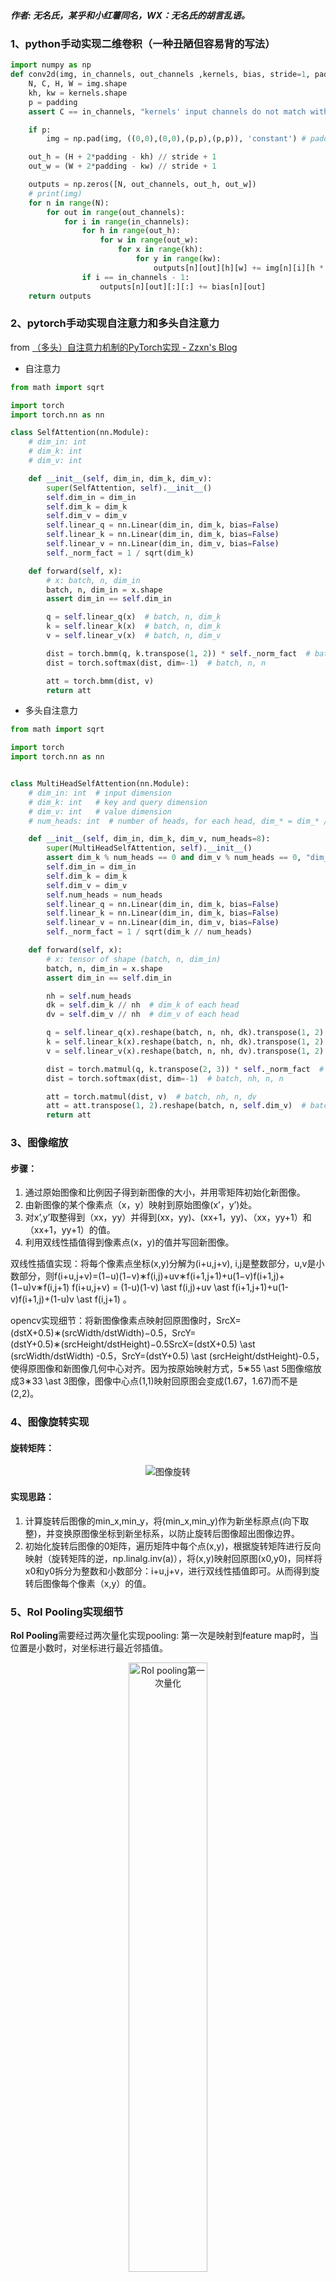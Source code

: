 ##### 作者: 无名氏，某乎和小红薯同名，WX：无名氏的胡言乱语。
### 1、python手动实现二维卷积（一种丑陋但容易背的写法）
```python
import numpy as np 
def conv2d(img, in_channels, out_channels ,kernels, bias, stride=1, padding=0):
    N, C, H, W = img.shape 
    kh, kw = kernels.shape
    p = padding
    assert C == in_channels, "kernels' input channels do not match with img"

    if p:
        img = np.pad(img, ((0,0),(0,0),(p,p),(p,p)), 'constant') # padding along with all axis

    out_h = (H + 2*padding - kh) // stride + 1
    out_w = (W + 2*padding - kw) // stride + 1

    outputs = np.zeros([N, out_channels, out_h, out_w])
    # print(img)
    for n in range(N):
        for out in range(out_channels):
            for i in range(in_channels):
                for h in range(out_h):
                    for w in range(out_w):
                        for x in range(kh):
                            for y in range(kw):
                                outputs[n][out][h][w] += img[n][i][h * stride + x][w * stride + y] * kernels[x][y]
                if i == in_channels - 1:
                    outputs[n][out][:][:] += bias[n][out]
    return outputs
```
### 2、pytorch手动实现自注意力和多头自注意力
from [（多头）自注意力机制的PyTorch实现 - Zzxn's Blog](https://zzxn.github.io/2020/11/03/multihead-attention-in-pytorch.html)
- 自注意力
``` python
from math import sqrt

import torch
import torch.nn as nn

class SelfAttention(nn.Module):
    # dim_in: int
    # dim_k: int
    # dim_v: int

    def __init__(self, dim_in, dim_k, dim_v):
        super(SelfAttention, self).__init__()
        self.dim_in = dim_in
        self.dim_k = dim_k
        self.dim_v = dim_v
        self.linear_q = nn.Linear(dim_in, dim_k, bias=False)
        self.linear_k = nn.Linear(dim_in, dim_k, bias=False)
        self.linear_v = nn.Linear(dim_in, dim_v, bias=False)
        self._norm_fact = 1 / sqrt(dim_k)

    def forward(self, x):
        # x: batch, n, dim_in
        batch, n, dim_in = x.shape
        assert dim_in == self.dim_in

        q = self.linear_q(x)  # batch, n, dim_k
        k = self.linear_k(x)  # batch, n, dim_k
        v = self.linear_v(x)  # batch, n, dim_v

        dist = torch.bmm(q, k.transpose(1, 2)) * self._norm_fact  # batch, n, n
        dist = torch.softmax(dist, dim=-1)  # batch, n, n

        att = torch.bmm(dist, v)
        return att
```

- 多头自注意力
```python
from math import sqrt

import torch
import torch.nn as nn


class MultiHeadSelfAttention(nn.Module):
    # dim_in: int  # input dimension
    # dim_k: int   # key and query dimension
    # dim_v: int   # value dimension
    # num_heads: int  # number of heads, for each head, dim_* = dim_* // num_heads

    def __init__(self, dim_in, dim_k, dim_v, num_heads=8):
        super(MultiHeadSelfAttention, self).__init__()
        assert dim_k % num_heads == 0 and dim_v % num_heads == 0, "dim_k and dim_v must be multiple of num_heads"
        self.dim_in = dim_in
        self.dim_k = dim_k
        self.dim_v = dim_v
        self.num_heads = num_heads
        self.linear_q = nn.Linear(dim_in, dim_k, bias=False)
        self.linear_k = nn.Linear(dim_in, dim_k, bias=False)
        self.linear_v = nn.Linear(dim_in, dim_v, bias=False)
        self._norm_fact = 1 / sqrt(dim_k // num_heads)

    def forward(self, x):
        # x: tensor of shape (batch, n, dim_in)
        batch, n, dim_in = x.shape
        assert dim_in == self.dim_in

        nh = self.num_heads
        dk = self.dim_k // nh  # dim_k of each head
        dv = self.dim_v // nh  # dim_v of each head

        q = self.linear_q(x).reshape(batch, n, nh, dk).transpose(1, 2)  # (batch, nh, n, dk)
        k = self.linear_k(x).reshape(batch, n, nh, dk).transpose(1, 2)  # (batch, nh, n, dk)
        v = self.linear_v(x).reshape(batch, n, nh, dv).transpose(1, 2)  # (batch, nh, n, dv)

        dist = torch.matmul(q, k.transpose(2, 3)) * self._norm_fact  # batch, nh, n, n
        dist = torch.softmax(dist, dim=-1)  # batch, nh, n, n

        att = torch.matmul(dist, v)  # batch, nh, n, dv
        att = att.transpose(1, 2).reshape(batch, n, self.dim_v)  # batch, n, dim_v
        return att

```
### 3、图像缩放
#### 步骤：
1. 通过原始图像和比例因子得到新图像的大小，并用零矩阵初始化新图像。
2. 由新图像的某个像素点（x，y）映射到原始图像(x’，y’)处。
3. 对x’,y’取整得到（xx，yy）并得到(xx，yy)、(xx+1，yy)、（xx，yy+1）和（xx+1，yy+1）的值。
4. 利用双线性插值得到像素点(x，y)的值并写回新图像。

双线性插值实现：将每个像素点坐标(x,y)分解为(i+u,j+v), i,j是整数部分，u,v是小数部分，则f(i+u,j+v)=(1−u)(1−v)∗f(i,j)+uv∗f(i+1,j+1)+u(1−v)f(i+1,j)+(1−u)v∗f(i,j+1) f(i+u,j+v) = (1-u)(1-v) \ast f(i,j)+uv \ast f(i+1,j+1)+u(1-v)f(i+1,j)+(1-u)v \ast f(i,j+1) 。

opencv实现细节：将新图像像素点映射回原图像时，SrcX=(dstX+0.5)∗(srcWidth/dstWidth)−0.5，SrcY=(dstY+0.5)∗(srcHeight/dstHeight)−0.5SrcX=(dstX+0.5) \ast (srcWidth/dstWidth) -0.5，SrcY=(dstY+0.5) \ast (srcHeight/dstHeight)-0.5，使得原图像和新图像几何中心对齐。因为按原始映射方式，5∗55 \ast 5图像缩放成3∗33 \ast 3图像，图像中心点(1,1)映射回原图会变成(1.67，1.67)而不是(2,2)。
### 4、图像旋转实现
#### 旋转矩阵：

<center>
<img src="https://picx.zhimg.com/80/v2-71c5652ba1f236a963c717891b0dc538_720w.png?source=d16d100b" alt="图像旋转" title="图像旋转"/>
</center>

#### 实现思路：
1. 计算旋转后图像的min_x,min_y，将(min_x,min_y)作为新坐标原点(向下取整)，并变换原图像坐标到新坐标系，以防止旋转后图像超出图像边界。
2. 初始化旋转后图像的0矩阵，遍历矩阵中每个点(x,y)，根据旋转矩阵进行反向映射（旋转矩阵的逆，np.linalg.inv(a)），将(x,y)映射回原图(x0,y0)，同样将x0和y0拆分为整数和小数部分：i+u,j+v，进行双线性插值即可。从而得到旋转后图像每个像素（x,y）的值。

### 5、RoI Pooling实现细节
**RoI Pooling**需要经过两次量化实现pooling:
第一次是映射到feature map时，当位置是小数时，对坐标进行最近邻插值。

<center>
<img src="https://picx.zhimg.com/80/v2-b20991eed122c1d2069e72c6c46be207_720w.png?source=d16d100b" alt="RoI pooling第一次量化" title="RoI pooling第一次量化" width="50%" height="50%" align=center/>
</center>

第二次是在pooling时，当RoI size不能被RoI Pooling ouputsize整除时，直接舍去小数位。如4/3=1.33，直接变为1，则RoI pooling变成对每个1*2的格子做pooling，pooling方式可选max或者average。

<center>
<img src="https://picx.zhimg.com/80/v2-c158c576f109eae7d0fd51c112ca625a_720w.png?source=d16d100b" alt="RoI pooling第二次量化" title="RoI pooling第二次量化" width="80%" height="80%" align=center/>
</center>

### 6、RoIAlign实现细节
**RoIAlign**采用双线性插值避免量化带来的特征损失：
将RoI平分成outputsize*outputsize个方格，对每个方格取四个采样点，采样点的值通过双线性插值获得，最后通过对四个采样点进行max或average pooling得到最终的RoI feature。

<center>
<img src="https://pic1.zhimg.com/80/v2-b2760ff923b28435adf03c7ba8ba7bf1_720w.png?source=d16d100b" alt="RoI Align" title="RoI Align" width="80%" height="80%" align=center/>
</center>

### 7、2D/3D IoU实现
```python
#核心思路：
union_h = min(top_y) - max(bottom_y)
union_w = min(right_x) - max(left_x)
def 2d_iou(box1, box2):
    '''
    两个框（二维）的 iou 计算

    注意：左下和右上角点

    box:[x1, y1, x2, y2]
    '''
    # 计算重叠区域的长宽
    in_h = min(box1[3], box2[3]) - max(box1[1], box2[1])
    in_w = min(box1[2], box2[2]) - max(box1[0], box2[0])
    inter = 0 if in_h<0 or in_w<0 else in_h*in_w
    union = (box1[2] - box1[0]) * (box1[3] - box1[1]) + \
    (box2[2] - box2[0]) * (box2[3] - box2[1]) - inter
    iou = inter / union
    return iou

# 思路类似，找到原点方向的角点以及斜对角处的角点
def 3d_iou(box1, box2):
    '''
   box:[x1,y1,z1,x2,y2,z2]
   '''
    area1 = (box1[3]-box1[0])*(box1[4]-box1[1])*(box1[5]-box1[2])
    area2 = (box2[3]-box2[0])*(box2[4]-box2[1])*(box2[5]-box2[2])
    area_sum = area1 + area2
    
    #计算重叠长方体区域的两个角点[x1,y1,z1,x2,y2,z2]
    x1 = max(box1[0], box2[0])
    y1 = max(box1[1], box2[1])
    z1 = max(box1[2], box2[2])
    x2 = min(box1[3], box2[3])
    y2 = min(box1[4], box2[4])
    z2 = min(box1[5], box2[5])
    if x1 >= x2 or y1 >= y2 or z1 >= z2:
        return 0
    else:
        inter_area = (x2-x1)*(y2-y1)*(z2-z1)
    
    return inter_area/(area_sum-inter_area)
```
### 8、手撕NMS
```python
import numpy as np
# from https://github.com/luanshiyinyang/NMS，个人觉得很简洁的一种写法
def nms(bboxes, scores, iou_thresh):
    """
    :param bboxes: 检测框列表
    :param scores: 置信度列表
    :param iou_thresh: IOU阈值
    :return:
    """

    x1 = bboxes[:, 0]
    y1 = bboxes[:, 1]
    x2 = bboxes[:, 2]
    y2 = bboxes[:, 3]
    areas = (y2 - y1) * (x2 - x1)

    # 结果列表
    result = []
    # 对检测框按照置信度进行从高到低的排序，并获取索引
    index = scores.argsort()[::-1]
    # 下面的操作为了安全，都是对索引处理
    while index.size > 0:
        # 当检测框不为空一直循环
        i = index[0]
        # 将置信度最高的加入结果列表
        result.append(i)

        # 计算其他边界框与该边界框的IOU
        x11 = np.maximum(x1[i], x1[index[1:]])
        y11 = np.maximum(y1[i], y1[index[1:]])
        x22 = np.minimum(x2[i], x2[index[1:]])
        y22 = np.minimum(y2[i], y2[index[1:]])
        w = np.maximum(0, x22 - x11 + 1)
        h = np.maximum(0, y22 - y11 + 1)
        overlaps = w * h
        ious = overlaps / (areas[i] + areas[index[1:]] - overlaps)
        # 只保留满足IOU阈值的索引
        idx = np.where(ious <= iou_thresh)[0]
        index = index[idx + 1]  # 处理剩余的边框
    bboxes, scores = bboxes[result], scores[result]
    return bboxes, scores
```
### 9、手撕k-means
```python
import numpy as np


def kmeans(data, k, thresh=1, max_iterations=100):
  # 随机初始化k个中心点
  centers = data[np.random.choice(data.shape[0], k, replace=False)]

  for _ in range(max_iterations):
    # 计算每个样本到各个中心点的距离
    distances = np.linalg.norm(data[:, None] - centers, axis=2)

    # 根据距离最近的中心点将样本分配到对应的簇
    labels = np.argmin(distances, axis=1)

    # 更新中心点为每个簇的平均值
    new_centers = np.array([data[labels == i].mean(axis=0) for i in range(k)])

    # 判断中心点是否收敛，多种收敛条件可选
    # 条件1：中心点不再改变
    if np.all(centers == new_centers):
      break
    # 条件2：中心点的阈值小于某个阈值
    # center_change = np.linalg.norm(new_centers - centers)
    # if center_change < thresh:
    #     break
    centers = new_centers

  return labels, centers


# 生成一些随机数据作为示例输入
data = np.random.rand(100, 2)  # 100个样本，每个样本有两个特征

# 手动实现K均值算法
k = 3  # 聚类数为3
labels, centers = kmeans(data, k)

# 打印簇标签和聚类中心点
print("簇标签:", labels)
print("聚类中心点:", centers)
```
### 10、手撕SoftNMS
```python
import numpy as np

# from github, author: OneDirection9
def soft_nms(dets, method='linear', iou_thr=0.3, sigma=0.5, score_thr=0.001):
    """Pure python implementation of soft NMS as described in the paper
    `Improving Object Detection With One Line of Code`_.

    Args:
        dets (numpy.array): Detection results with shape `(num, 5)`,
            data in second dimension are [x1, y1, x2, y2, score] respectively.
        method (str): Rescore method. Only can be `linear`, `gaussian`
            or 'greedy'.
        iou_thr (float): IOU threshold. Only work when method is `linear`
            or 'greedy'.
        sigma (float): Gaussian function parameter. Only work when method
            is `gaussian`.
        score_thr (float): Boxes that score less than the.

    Returns:
        numpy.array: Retained boxes.

    .. _`Improving Object Detection With One Line of Code`:
        https://arxiv.org/abs/1704.04503
    """
    if method not in ('linear', 'gaussian', 'greedy'):
        raise ValueError('method must be linear, gaussian or greedy')

    x1 = dets[:, 0]
    y1 = dets[:, 1]
    x2 = dets[:, 2]
    y2 = dets[:, 3]

    areas = (x2 - x1 + 1) * (y2 - y1 + 1)
    # expand dets with areas, and the second dimension is
    # x1, y1, x2, y2, score, area
    dets = np.concatenate((dets, areas[:, None]), axis=1)

    retained_box = []
    while dets.size > 0:
        max_idx = np.argmax(dets[:, 4], axis=0)
        # 将置信度最大的框放在首位
        dets[[0, max_idx], :] = dets[[max_idx, 0], :]
        retained_box.append(dets[0, :-1])

        xx1 = np.maximum(dets[0, 0], dets[1:, 0])
        yy1 = np.maximum(dets[0, 1], dets[1:, 1])
        xx2 = np.minimum(dets[0, 2], dets[1:, 2])
        yy2 = np.minimum(dets[0, 3], dets[1:, 3])

        w = np.maximum(xx2 - xx1 + 1, 0.0)
        h = np.maximum(yy2 - yy1 + 1, 0.0)
        inter = w * h
        iou = inter / (dets[0, 5] + dets[1:, 5] - inter)

        # 根据IoU大小降低重叠框置信度，IoU越大，置信度减小程度越大
        if method == 'linear':
            weight = np.ones_like(iou)
            weight[iou > iou_thr] -= iou[iou > iou_thr]
        elif method == 'gaussian':
            weight = np.exp(-(iou * iou) / sigma)
        else:  # traditional nms
            weight = np.ones_like(iou)
            weight[iou > iou_thr] = 0

        dets[1:, 4] *= weight
        retained_idx = np.where(dets[1:, 4] >= score_thr)[0]
        dets = dets[retained_idx + 1, :]

    return np.vstack(retained_box)


if __name__ == '__main__':
    boxes = np.array([[100, 100, 210, 210, 0.72],
                      [250, 250, 420, 420, 0.8],
                      [220, 220, 320, 330, 0.92],
                      [100, 100, 210, 210, 0.72],
                      [230, 240, 325, 330, 0.81],
                      [220, 230, 315, 340, 0.9]], dtype=np.float32)
    print('soft nms result:')
    print(soft_nms(boxes, method='gaussian'))
```
### 11、手撕Batch Normalization
```python
# 参考并更正自知乎（机器学习入坑者《Batch Normalization原理与python实现》）
class MyBN:
    def __init__(self, momentum=0.01, eps=1e-5, feat_dim=2):
        """
        初始化参数值
        :param momentum: 动量，用于计算每个batch均值和方差的滑动均值
        :param eps: 防止分母为0
        :param feat_dim: 特征维度
        """
        # 均值和方差的滑动均值
        self._running_mean = np.zeros(shape=(feat_dim, ))
        self._running_var = np.ones((shape=(feat_dim, ))
        # 更新self._running_xxx时的动量
        self._momentum = momentum
        # 防止分母计算为0
        self._eps = eps
        # 对应Batch Norm中需要更新的beta和gamma，采用pytorch文档中的初始化值
        self._beta = np.zeros(shape=(feat_dim, ))
        self._gamma = np.ones(shape=(feat_dim, ))

    def batch_norm(self, x):
        """
        BN向传播
        :param x: 数据
        :return: BN输出
        """
        if self.training:
            x_mean = x.mean(axis=0)
            x_var = x.var(axis=0)
            # 对应running_mean的更新公式
            self._running_mean = (1-self._momentum)*x_mean + self._momentum*self._running_mean
            self._running_var = (1-self._momentum)*x_var + self._momentum*self._running_var
            # 对应论文中计算BN的公式
            x_hat = (x-x_mean)/np.sqrt(x_var+self._eps)
        else:
            x_hat = (x-self._running_mean)/np.sqrt(self._running_var+self._eps)
        return self._gamma*x_hat + self._beta
```
整理这篇文章不易，喜欢的话可以关注我-->**无名氏，某乎和小红薯同名，WX：无名氏的胡言乱语。** 定期分享算法笔试、面试干货。

<center>
<img src="..\万字秋招算法岗深度学习八股文大全\公众号.png"/>
</center>
